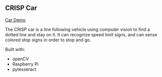 ## CRISP Car

[Car Demo](https://www.youtube.com/watch?v=pNHY8S76BCI)

The CRISP car is a line following vehicle using computer vision to find a dotted line and stay on it. It can recognize speed limit signs, and can sense colored stop signs in order to stop and go. 

Built with:
- openCV
- Raspberry Pi
- pytesseract 
